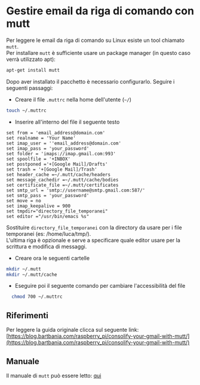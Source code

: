 # Gestire email da riga di comando con mutt
Per leggere le email da riga di comando su Linux esiste un tool chiamato `mutt`.  
Per installare `mutt` è sufficiente usare un package manager (in questo caso verrà utilizzato apt):
```bash
apt-get install mutt
```

Dopo aver installato il pacchetto è necessario configurarlo. Seguire i seguenti passaggi:  
  * Creare il file `.muttrc` nella home dell'utente (`~/`)
  ```bash
  touch ~/.muttrc
  ```
  * Inserire all'interno del file il seguente testo
  ```
  set from = 'email_address@domain.com'
  set realname = 'Your Name'
  set imap_user = ''email_address@domain.com'
  set imap_pass = 'your_password'
  set folder = 'imaps://imap.gmail.com:993'
  set spoolfile = '+INBOX'
  set postponed ='+[Google Mail]/Drafts'
  set trash = '+[Google Mail]/Trash'
  set header_cache =~/.mutt/cache/headers
  set message_cachedir =~/.mutt/cache/bodies
  set certificate_file =~/.mutt/certificates
  set smtp_url = 'smtp://username@smtp.gmail.com:587/'
  set smtp_pass = 'your_password'
  set move = no
  set imap_keepalive = 900
  set tmpdir="directory_file_temporanei"
  set editor ="/usr/bin/emacs %s"
  ```
  Sostituire `directory_file_temporanei` con la directory da usare per i file temporanei (es: /home/luca/tmp/).  
  L'ultima riga è opzionale e serve a specificare quale editor usare per la scrittura e modifica di messaggi.

  * Creare ora le seguenti cartelle
  ```bash
  mkdir ~/.mutt
  mkdir ~/.mutt/cache
  ```
  * Eseguire poi il seguente comando per cambiare l'accessibilità del file
  ```bash
    chmod 700 ~/.muttrc 
  ```

## Riferimenti
Per leggere la guida originale clicca sul seguente link: [https://blog.bartbania.com/raspberry_pi/consolify-your-gmail-with-mutt/](https://blog.bartbania.com/raspberry_pi/consolify-your-gmail-with-mutt/)

## Manuale
Il manuale di `mutt` può essere letto: [qui](http://linux.die.net/man/1/mutt "Manuale di mutt")
